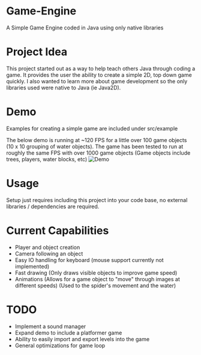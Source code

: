 # Game-Engine
A Simple Game Engine coded in Java using only native libraries

# Project Idea
This project started out as a way to help teach others Java through coding a game. It provides the user the ability to create a simple 2D, top down game quickly. I also wanted to learn more about game development so the only libraries used were native to Java (ie Java2D).

# Demo
Examples for creating a simple game are included under src/example

The below demo is running at ~120 FPS for a little over 100 game objects (10 x 10 grouping of water objects). The game has been tested to run at roughly the same FPS with over 1000 game objects (Game objects include trees, players, water blocks, etc)
![Demo](demo/demo1.gif)

# Usage
Setup just requires including this project into your code base, no external libraries / dependencies are required.

# Current Capabilities
- Player and object creation
- Camera following an object
- Easy IO handling for keyboard (mouse support currently not implemented)
- Fast drawing (Only draws visible objects to improve game speed)
- Animations (Allows for a game object to "move" through images at different speeds) (Used to the spider's movement and the water)

# TODO
- Implement a sound manager
- Expand demo to include a platformer game
- Ability to easily import and export levels into the game
- General optimizations for game loop
